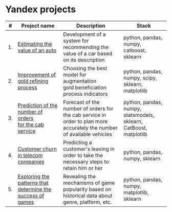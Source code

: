 # Yandex projects

| #    | Project name                | Description                                                     | Stack                                                         |
| ---- | ------------------------------------------------------------ | ------------------------------------------------------------ | ------------------------------------------------------------ |
| 1.   | [Estimating the value of an auto](https://github.com/RenataPyatkova/Yandex_practicum/tree/main/ML/Auto) | Development of a system for recommending the value of a car based on its description| python, pandas, numpy, catboost, sklearn      |
| 2.   | [Improvement of gold refining process](https://github.com/RenataPyatkova/Yandex_practicum/tree/main/ML/Gold_purification) | Choosing the best model for augmentation <br/>gold beneficiation process indicators | python, pandas, numpy, scipy, sklearn, matplotlib       |
| 3.   | [Prediction of the number of orders <br/>for the cab service](https://github.com/RenataPyatkova/Yandex_practicum/tree/main/ML/Taxi_demand) | Forecast of the number of orders for the cab service in order to plan more accurately the number of available vehicles | python, pandas, numpy, statsmodels, sklearn, CatBoost, matplotlib |
| 4.   | [Customer churn in telecom companies](https://github.com/aq2003/Portfolio/tree/main/Analyzing%20Texts) |Predicting a customer's leaving in order to take the necessary steps to retain him or her | python, pandas, numpy, sklearn |
| 5.   | [Exploring the patterns that determine the success of games](https://github.com/RenataPyatkova/Yandex_practicum/tree/main/DataAnalysis/Games) |Revealing the mechanisms of game popularity based on historical data about genre, platform, etc. | python, pandas, numpy, matplotlib, sklearn |
